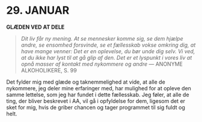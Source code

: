 # 29. JANUAR

**GLÆDEN VED AT DELE**

> *Dit liv får ny mening. At se mennesker komme sig, se dem hjælpe andre, se ensomhed forsvinde, se et fællesskab vokse omkring dig, at have mange venner: Det er en oplevelse, du bør unde dig selv. Vi ved, at du ikke har lyst til at gå glip af den. Det er et lyspunkt i vores liv at opnå masser af kontakt med nykommere og andre*
> — ANONYME ALKOHOLIKERE, S. 99

Det fylder mig med glæde og taknemmelighed at vide, at alle de nykommere, jeg deler mine erfaringer med, har mulighed for at opleve den samme lettelse, som jeg har fundet i dette fællesskab. Jeg føler, at alle de ting, der bliver beskrevet i AA, vil gå i opfyldelse for dem, ligesom det er sket for mig, hvis de griber chancen og tager programmet til sig fuldt og helt.
